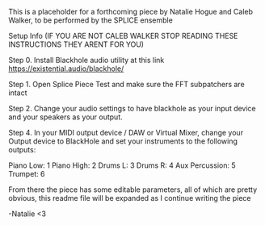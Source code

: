 This is a placeholder for a forthcoming piece by Natalie Hogue and Caleb Walker, to be performed by the SPLICE ensemble


Setup Info (IF YOU ARE NOT CALEB WALKER STOP READING THESE INSTRUCTIONS THEY ARENT FOR YOU)

Step 0. Install Blackhole audio utility at this link https://existential.audio/blackhole/

Step 1. Open Splice Piece Test and make sure the FFT subpatchers are intact

Step 2. Change your audio settings to have blackhole as your input device and your speakers as your output.

Step 4. In your MIDI output device / DAW or Virtual Mixer, change your Output device to BlackHole and set your instruments to the following outputs:

Piano Low:      1
Piano High:     2
Drums L:        3
Drums R:        4
Aux Percussion: 5
Trumpet:        6

From there the piece has some editable parameters, all of which are pretty obvious, this readme file will be expanded as I continue writing the piece

-Natalie <3
